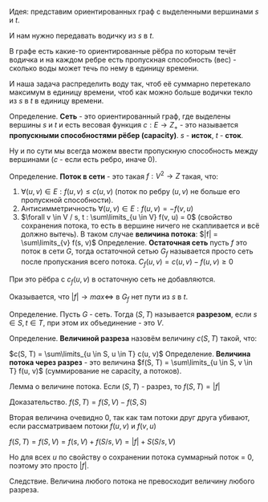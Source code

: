 Идея: представим ориентированных граф с выделенными вершинами $s$ и $t$.

И нам нужно передавать водичку из $s$ в $t$.

В графе есть какие-то ориентированные рёбра по которым течёт водичка и на каждом ребре есть пропускная способность (вес) - сколько воды может течь по нему в единицу времени.

И наша задача распределить воду так, чтоб её суммарно перетекало максимум в единицу времени, чтоб как можно больше водички текло из $s$ в $t$ в единицу времени.

Определение. **Сеть** - это ориентированный граф, где выделены вершины $s$ и $t$ и есть весовая функция $c : E \rightarrow Z_{+}$ - это называется **пропускными способностями рёбер (capacity)**.
$s$ - **исток**, $t$ - **сток**.

Ну и по сути мы всегда можем ввести пропускную способность между вершинами ($c$ - если есть ребро, иначе 0).

Определение. **Поток в сети** - это такая $f: V^{2} \rightarrow Z$ такая, что:

1) $\forall (u, v) \in E: f(u, v) \leq c(u, v)$ (поток по ребру $(u, v)$ не больше его пропускной способности).
2) Антисимметричность $\forall (u, v) \in E : f(u, v) = -f(v, u)$
3) $\forall v \in V / s, t : \sum\limits_{u \in V} f(v, u) = 0$ (свойство сохранения потока, то есть в вершине ничего не скапливается и всё должно вытечь).
В таком случае **величина потока**: $|f| = \sum\limits_{v} f(s, v)$
Определение. **Остаточная сеть** пусть $f$ это поток в сети $G$, тогда остаточной сетью $G_{f}$ называется просто сеть после пропускания всего потока. $C_{f}(u, v) = c(u, v) - f(u, v) \geq 0$

При это рёбра с $c_{f}(u, v)$ в остаточную сеть не добавляются.

Оказывается, что $|f| \rightarrow max \iff$ в $G_{f}$ нет пути из $s$ в $t$.

Определение. Пусть $G$ - сеть. Тогда $(S, T)$ называется **разрезом**, если $s \in S, t \in T$, при этом их объединение - это $V$.

Определение. **Величиной разреза** назовём величину $c(S, T)$ такой, что:

$c(S, T) = \sum\limits_{u \in S, u \in T} c(u, v)$
Определение. **Величина потока через разрез** - это величина $f(S, T) = \sum\limits_{u \in S, v \in T} f(u, v)$ (суммирование не capacity, а потоков).

Лемма о величине потока. Если $(S, T)$ - разрез, то $f(S, T) = |f|$

Доказательство. $f(S, T) = f(S, V) - f(S, S)$

Вторая величина очевидно 0, так как там потоки друг друга убивают, если рассматриваем потоки $f(u, v)$ и $f(v, u)$

$f(S, T) = f(S, V) = f(s, V) + f(S / s, V) = |f| + S(S / s, V)$

Но для всех $u$ по свойству о сохранении потока суммарный поток = 0, поэтому это просто $|f|$.

Следствие. Величина любого потока не превосходит величину любого разреза.


